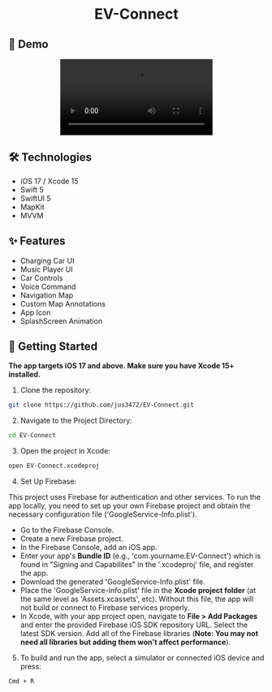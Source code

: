 <h1 align="center">EV-Connect</h1>

## 📱 Demo

<div align="center">
  <video src="https://github.com/user-attachments/assets/53881228-d2f5-4920-981d-80b903971fe6" />
</div>

## 🛠️ Technologies

- iOS 17 / Xcode 15
- Swift 5
- SwiftUI 5
- MapKit
- MVVM

## ✨ Features

- Charging Car UI
- Music Player UI
- Car Controls
- Voice Command
- Navigation Map
- Custom Map Annotations
- App Icon
- SplashScreen Animation

## 🚀 Getting Started

**The app targets iOS 17 and above. Make sure you have Xcode 15+ installed.**

1. Clone the repository:

```sh
git clone https://github.com/jus3472/EV-Connect.git
```

2. Navigate to the Project Directory:

```sh
cd EV-Connect
```

3. Open the project in Xcode:

```sh
open EV-Connect.xcodeproj
```

4. Set Up Firebase:

This project uses Firebase for authentication and other services. To run the app locally, you need to set up your own Firebase project and obtain the necessary configuration file ('GoogleService-Info.plist').

- Go to the Firebase Console.
- Create a new Firebase project.
- In the Firebase Console, add an iOS app.
- Enter your app's **Bundle ID** (e.g., 'com.yourname.EV-Connect') which is found in "Signing and Capabilites" in the '.xcodeproj' file, and register the app.
- Download the generated 'GoogleService-Info.plist' file.
- Place the 'GoogleService-Info.plist' file in the **Xcode project folder** (at the same level as 'Assets.xcassets', etc). Without this file, the app will not build or connect to Firebase services properly.
- In Xcode, with your app project open, navigate to **File > Add Packages** and enter the provided Firebase iOS SDK repository URL. Select the latest SDK version. Add all of the Firebase libraries (**Note: You may not need all libraries but adding them won't affect performance**).

5. To build and run the app, select a simulator or connected iOS device and press:

```sh
Cmd + R
```
